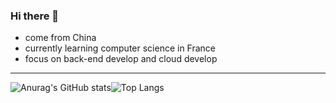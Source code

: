 ### Hi there 👋

- come from China
- currently learning computer science in France
- focus on back-end develop and cloud develop

---

![Anurag's GitHub stats](https://github-readme-stats.vercel.app/api?username=kagamigawa-kuroe&show_icons=true&theme=radical)![Top Langs](https://github-readme-stats.vercel.app/api/top-langs/?username=kagamigawa-kuroe&theme=radical)
